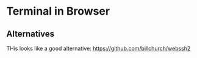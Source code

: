 # Terminal in Browser

## Alternatives

THis looks like a good alternative: https://github.com/billchurch/webssh2
